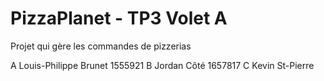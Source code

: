 # PizzaPlanet - TP3 Volet A
Projet qui gère les commandes de pizzerias

A Louis-Philippe Brunet 1555921
B Jordan Côté 1657817
C Kevin St-Pierre